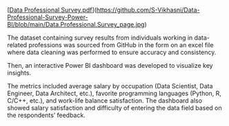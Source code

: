 [[Data Professional Survey.pdf](https://github.com/user-attachments/files/16982556/Data.Professional.Survey.pdf)](https://github.com/S-Vikhasni/Data-Professional-Survey-Power-BI/blob/main/Data.Professional.Survey_page.jpg)

The dataset containing survey results from individuals working in data-related professions was sourced from GitHub in the form on an excel file where
data cleaning was performed to ensure accuracy and consistency. 

Then, an interactive Power BI dashboard was developed to visualize key insights.

The metrics included average salary by occupation (Data Scientist, Data Engineer, Data Architect, etc.), favorite programming languages (Python, R, C/C++, etc.), 
and work-life balance satisfaction. The dashboard also showed salary satisfaction and difficulty of entering the data field based on the respondents’ feedback.
